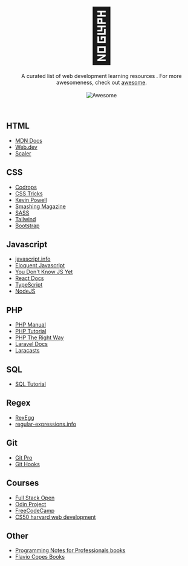 
<div align="center">
<span style="font-size:10em;">📖</span>
</div>
<div align="center">

A curated list of web development learning resources . For more awesomeness, check
out <a href="https://github.com/sindresorhus/awesome">awesome</a>.
<br/>
<br/>
<img src="https://cdn.rawgit.com/sindresorhus/awesome/d7305f38d29fed78fa85652e3a63e154dd8e8829/media/badge.svg" alt="Awesome"/>
</div>
<br/>

## HTML
- [MDN Docs](https://developer.mozilla.org/)
- [Web.dev](https://web.dev/learn/html/)
- [Scaler](https://www.scaler.com/topics/html/)

## CSS
- [Codrops](https://tympanus.net/codrops/css_reference/)
- [CSS Tricks](https://css-tricks.com/)
- [Kevin Powell](https://www.youtube.com/channel/UCJZv4d5rbIKd4QHMPkcABCw)
- [Smashing Magazine](https://www.smashingmagazine.com/category/css/)
- [SASS](https://sass-lang.com/)
- [Tailwind](https://tailwindcss.com/)
- [Bootstrap](https://getbootstrap.com/)


## Javascript
- [javascript.info](https://javascript.info/)
- [Eloquent Javascript](https://eloquentjavascript.net/)
- [You Don't Know JS Yet](https://github.com/getify/You-Dont-Know-JS)
- [React Docs](https://react.dev/)
- [TypeScript](https://www.typescriptlang.org/docs/)
- [NodeJS](https://nodejs.org/en)

## PHP
- [PHP Manual](https://www.php.net/manual/en/index.php)
- [PHP Tutorial](https://www.phptutorial.net/)
- [PHP The Right Way](https://phptherightway.com/)
- [Laravel Docs](https://laravel.com/docs)
- [Laracasts](https://laracasts.com/)

## SQL
- [SQL Tutorial](https://www.sqltutorial.org/)

## Regex
- [RexEgg](https://www.rexegg.com/)
- [regular-expressions.info](https://www.regular-expressions.info/)

## Git
- [Git Pro](https://git-scm.com/book)
- [Git Hooks](https://githooks.com/)

## Courses
- [Full Stack Open](https://fullstackopen.com/en/)
- [Odin Project](https://www.theodinproject.com/)
- [FreeCodeCamp](https://www.freecodecamp.org/)
- [CS50 harvard web development](https://www.edx.org/cs50)

## Other
- [Programming Notes for Professionals books](https://books.goalkicker.com/)
- [Flavio Copes Books](https://flaviocopes.com/books/)
